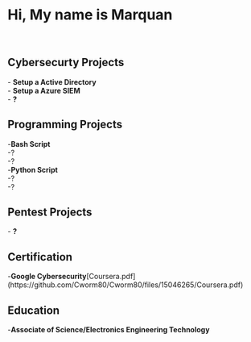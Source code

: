  <h1>Hi, My name is Marquan</h1><br>

<h2>Cybersecurty Projects</h2>
- <b> Setup a Active Directory</b> <br>
- <b> Setup a Azure SIEM </b> <br>
- <b>?</b>

<h2>Programming Projects</h2>
-<b>Bash Script</b> <br>
-?
<br>
-?
<br>
-<b>Python Script</b> <br>
-?
<br>
-?
<h2>Pentest Projects</h2>
- <b>?</b> <br>


<h2>Certification</h2>
-<b>Google Cybersecurity</b>[Coursera.pdf](https://github.com/Cworm80/Cworm80/files/15046265/Coursera.pdf)

<h2>Education</h2>
-<b>Associate of Science/Electronics Engineering Technology	</b>


